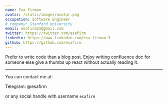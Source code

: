 ```yaml
---
name: Esa Firman
avatar: /static/images/avatar.png
occupation: Software Engineer
# company: Stanford University
email: esafirm21@gmail.com
twitter: https://twitter.com/esafirm
linkedin: https://www.linkedin.com/esa-firman-3
github: https://github.com/esafirm
---
```


Prefer to write code than a blog post. Enjoy writing confluence doc for someone else give a thumbs up react without actually reading it.

---

You can contact me at:

Telegram: @esafirm

or any social handle with username `esafirm`
